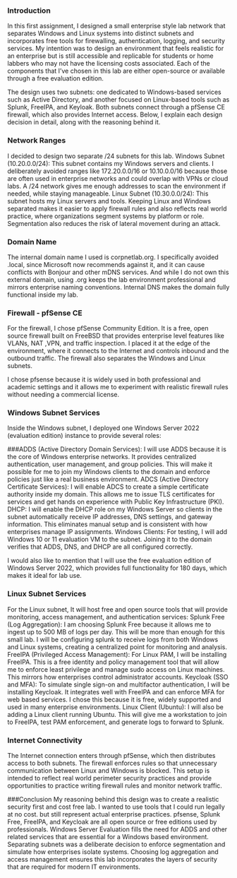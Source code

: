 ### Introduction 
In this first assignment, I designed a small enterprise style lab network that separates Windows and Linux systems into distinct subnets and incorporates free tools for firewalling, authentication, logging, and security services. My intention was to design an environment that feels realistic for an enterprise but is still accessible and replicable for students or home labbers who may not have the licensing costs associated. Each of the components that I’ve chosen in this lab are either open-source or available through a free evaluation edition. 

The design uses two subnets: one dedicated to Windows-based services such as Active Directory, and another focused on Linux-based tools such as Splunk, FreeIPA, and Keyloak. Both subnets connect through a pfSense CE firewall, which also provides Internet access. Below, I explain each design decision in detail, along with the reasoning behind it. 

### Network Ranges 
I decided to design two separate /24 subnets for this lab.
Windows Subnet (10.20.0.0/24): This subnet contains my Windows servers and clients. I deliberately avoided ranges like 172.20.0.0/16 or 10.10.0.0/16 because those are often used in enterprise networks and could overlap with VPNs or cloud labs. A /24 network gives me enough addresses to scan the environment if needed, while staying manageable. 
Linux Subnet (10.30.0.0/24): This subnet hosts my Linux servers and tools. Keeping Linux and Windows separated makes it easier to apply firewall rules and also reflects real world practice, where organizations segment systems by platform or role. Segmentation also reduces the risk of lateral movement during an attack. 

### Domain Name 
The internal domain name I used is corpnetlab.org. I specifically avoided .local, since Microsoft now recommends against it, and it can cause conflicts with Bonjour and other mDNS services. And while I do not own this external domain, using .org keeps the lab environment professional and mirrors enterprise naming conventions. Internal DNS makes the domain fully functional inside my lab. 

### Firewall - pfSense CE
For the firewall, I chose pfSense Community Edition. It is a free, open source firewall built on FreeBSD that provides enterprise level features like VLANs, NAT ,VPN, and traffic inspection. I placed it at the edge of the environment, where it connects to the Internet and controls inbound and the outbound traffic. The firewall also separates the Windows and Linux subnets. 

I chose pfsense because it is widely used in both professional and academic settings and it allows me to experiment with realistic firewall rules without needing a commercial license. 

### Windows Subnet Services 
Inside the Windows subnet, I deployed one Windows Server 2022 (evaluation edition) instance to provide several roles: 

###ADDS (Active Directory Domain Services): I will use ADDS because it is the core of Windows enterprise networks. It provides centralized authentication, user management, and group policies. This will make it possible for me to join my Windows clients to the domain and enforce policies just like a real business environment. 
ADCS (Active Directory Certificate Services): I will enable ADCS to create a simple certificate authority inside my domain. This allows me to issue TLS certificates for services and get hands on experience with Public Key Infrastructure (PKI). 
DHCP: I will enable the DHCP role on my Windows Server so clients in the subnet automatically receive IP addresses, DNS settings, and gateway information. This eliminates manual setup and is consistent with how enterprises manage IP assignments. 
Windows Clients: For testing, I will add Windows 10 or 11 evaluation VM to the subnet. Joining it to the domain verifies that ADDS, DNS, and DHCP are all configured correctly. 

I would also like to mention that I will use the free evaluation edition of Windows Server 2022, which provides full functionality for 180 days, which makes it ideal for lab use. 



### Linux Subnet Services 
For the Linux subnet, It will host free and open source tools that will provide monitoring, access management, and authentication services: 
Splunk Free (Log Aggregation): I am choosing Splunk Free because it allows me to ingest up to 500 MB of logs per day. This will be more than enough for this small lab. I will be configuring splunk to receive logs from both Windows and Linux systems, creating a centralized point for monitoring and analysis. 
FreeIPA (Privileged Access Management): For Linux PAM, I will be installing FreeIPA. This is a free identity and policy management tool that will allow me to enforce least privilege and manage sudo access on Linux machines. This mirrors how enterprises control administrator accounts. 
Keycloak (SSO and MFA): To simulate single sign-on and multifactor authentication, I will be installing Keycloak. It integrates well with FreeIPA and can enforce MFA for web based services. I chose this because it is free, widely supported and used in many enterprise environments. 
Linux Client (Ubuntu): I will also be adding a Linux client running Ubuntu. This will give me a workstation to join to FreeIPA, test PAM enforcement, and generate logs to forward to Splunk. 


### Internet Connectivity

The Internet connection enters through pfSense, which then distributes access to both subnets. The firewall enforces rules so that unnecessary communication between Linux and Windows is blocked. This setup is intended to reflect real world perimeter security practices and provide opportunities to practice writing firewall rules and monitor network traffic. 

###Conclusion 
My reasoning behind this design was to create a realistic security first and cost free lab. I wanted to use tools that I could run legally at no cost. but still represent actual enterprise practices. pfsense, Splunk Free, FreeIPA, and Keycloak are all open source or free editions used by professionals. Windows Server Evaluation fills the need for ADDS and other related services that are essential for a Windows based environment. Separating subnets was a deliberate decision to enforce segmentation and simulate how enterprises isolate systems. Choosing log aggregation and access management ensures this lab incorporates the layers of security that are required for modern IT environments. 

